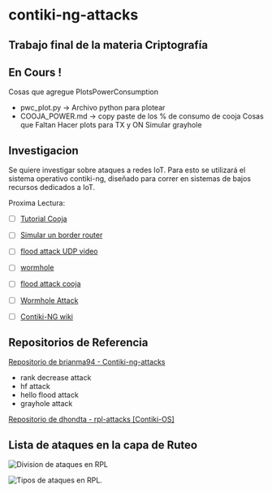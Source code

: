 # contiki-ng-attacks
## Trabajo final de la materia Criptografía

## En Cours !

Cosas que agregue
PlotsPowerConsumption
- pwc_plot.py -> Archivo python para plotear
- COOJA_POWER.md -> copy paste de los % de consumo de cooja
Cosas que Faltan
Hacer plots para TX y ON
Simular grayhole


## Investigacion

Se quiere investigar sobre ataques a redes IoT. Para esto se utilizará el sistema operativo contiki-ng, diseñado para correr en sistemas de bajos recursos dedicados a IoT.

Proxima Lectura: 

- [ ] [Tutorial Cooja](https://github.com/contiki-ng/contiki-ng/wiki/Tutorial:-Running-Contiki%E2%80%90NG-in-Cooja)
- [ ] [Simular un border router](https://github.com/contiki-ng/contiki-ng/wiki/Cooja:-simulating-a-border-router)
- [ ] [flood attack UDP video](https://www.youtube.com/watch?v=LbpVi_-gTbk)
- [ ] [wormhole](https://github.com/huj10001/IoT-Wormhole-IDS)
- [ ] [flood attack cooja](https://blog.imaginea.com/simulation-of-rpl-dos-attack-in-cooja/)
- [ ] [Wormhole Attack](https://www.ijert.org/research/wormhole-attack-and-its-variants-in-wireless-sensor-network-a-survey-IJERTV3IS080837.pdf)
- [ ] [Contiki-NG wiki](https://github.com/contiki-ng/contiki-ng/wiki)


## Repositorios de Referencia

[Repositorio de brianma94 - Contiki-ng-attacks](https://github.com/brianma94/Contiki-ng-Attacks)
* rank decrease attack 
* hf attack
* hello flood attack
* grayhole attack

[Repositorio de dhondta - rpl-attacks [Contiki-OS]](https://github.com/dhondta/rpl-attacks#quick-installation)

## Lista de ataques en la capa de Ruteo
![Division de ataques en RPL](https://media.springernature.com/original/springer-static/image/chp%3A10.1007%2F978-3-030-34515-0_25/MediaObjects/478753_1_En_25_Fig3_HTML.png)

![Tipos de ataques en RPL.](https://www.researchgate.net/publication/315659937/figure/tbl1/AS:668464368861186@1536385733022/Summary-of-RPL-Attacks-and-Countermeasures.png)


